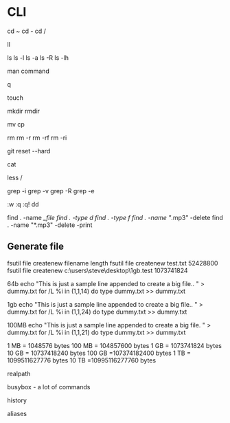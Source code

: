 # CLI

cd ~
cd -
cd /

ll


ls
ls -l
ls -a
ls -R
ls -lh

man command

q

touch

mkdir
rmdir

mv
cp

rm
rm -r
rm -rf
rm -ri

git reset --hard

cat

less
/<word>

grep -i
grep -v
grep -R
grep -e

:w
:q
:q!
dd

find . -name *_file
find . -type d
find . -type f
find . -name "*.mp3" -delete
find . -name "*.mp3" -delete -print






## Generate file

fsutil file createnew filename length
fsutil file createnew test.txt 52428800
fsutil file createnew c:\users\steve\desktop\1gb.test 1073741824

64b
echo "This is just a sample line appended to create a big file.. " > dummy.txt
for /L %i in (1,1,14) do type dummy.txt >> dummy.txt

1gb
echo "This is just a sample line appended to create a big file.. " > dummy.txt
for /L %i in (1,1,24) do type dummy.txt >> dummy.txt

100MB
echo "This is just a sample line appended  to create a big file. " > dummy.txt
for /L %i in (1,1,21) do type dummy.txt >> dummy.txt

1 MB = 1048576 bytes
100 MB = 104857600 bytes
1 GB = 1073741824 bytes
10 GB = 10737418240 bytes
100 GB =107374182400 bytes
1 TB = 1099511627776 bytes
10 TB =10995116277760 bytes

realpath

busybox - a lot of commands

history

aliases


